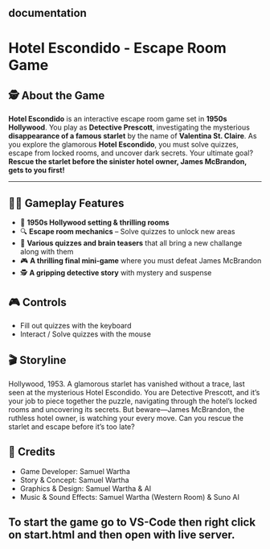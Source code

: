 ## documentation
# Hotel Escondido - Escape Room Game
## 🕵️ About the Game  
**Hotel Escondido** is an interactive escape room game set in **1950s Hollywood**.
You play as **Detective Prescott**, investigating the mysterious **disappearance of a famous starlet** by the name of **Valentina St. Claire**. As you explore the glamorous **Hotel Escondido**, you must solve quizzes, escape from locked rooms, and uncover dark secrets. Your ultimate goal? **Rescue the starlet before the sinister hotel owner, James McBrandon, gets to you first!**

---
## 🧑‍💻 Gameplay Features  
- 🏨 **1950s Hollywood setting & thrilling rooms**  
- 🔍 **Escape room mechanics** – Solve quizzes to unlock new areas
- 📝 **Various quizzes and brain teasers** that all bring a new challange along with them
- 🎮 **A thrilling final mini-game** where you must defeat James McBrandon  
- 🕵️ **A gripping detective story** with mystery and suspense
## 🎮 Controls
- Fill out quizzes with the keyboard
- Interact / Solve quizzes with the mouse
## 🎬 Storyline
Hollywood, 1953. A glamorous starlet has vanished without a trace, last seen at the mysterious Hotel Escondido.
You are Detective Prescott, and it’s your job to piece together the puzzle, navigating through the hotel’s locked rooms and uncovering its secrets. But beware—James McBrandon, the ruthless hotel owner, is watching your every move.
Can you rescue the starlet and escape before it’s too late?
## 🤝 Credits
- Game Developer: Samuel Wartha
- Story & Concept: Samuel Wartha
- Graphics & Design: Samuel Wartha & AI
- Music & Sound Effects: Samuel Wartha (Western Room) & Suno AI
## To start the game go to VS-Code then right click on start.html and then open with live server.
